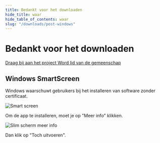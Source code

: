 ```yaml
---
title: Bedankt voor het downloaden
hide_title: waar
hide_table_of_contents: waar
slug: "/downloads/post-windows"
---
```


<div className="text-center margin-top--xl">

# Bedankt voor het downloaden

<div className="row margin-bottom--lg padding--sm flex-center">
<a className="button button--outline button--warning button--lg margin--sm" href="/contributing">
  Draag bij aan het project
</a>
<a className="button button--outline button--info button--lg margin--sm" href="https://linwood.dev/matrix">
  Word lid van de gemeenschap
</a>

</div>

## Windows SmartScreen


Windows waarschuwt gebruikers bij het installeren van software zonder certificaat.

![Smart screen](/img/smart-screen.png)

Om de app te installeren, moet je op "Meer info" klikken.

![Slim scherm meer info](/img/smart-screen-meere-info.png)

Dan klik op "Toch uitvoeren".

</div>
